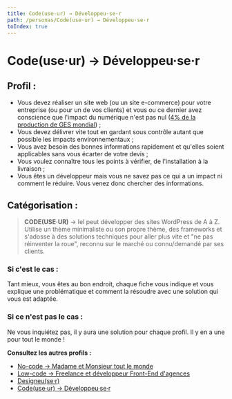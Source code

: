 ```yaml
---
title: Code(use·ur) → Développeu·se·r
path: /personas/Code(use·ur) → Développeu·se·r
toIndex: true
---
```


# Code(use·ur) → Développeu·se·r

## Profil :

- Vous devez réaliser un site web (ou un site e-commerce) pour votre entreprise (ou pour un de vos clients) et vous ou ce dernier avez conscience que l'impact du numérique n'est pas nul ([4% de la production de GES mondial](https://www.greenit.fr/etude-empreinte-environnementale-du-numerique-mondial/)) ;
- Vous devez délivrer vite tout en gardant sous contrôle autant que possible les impacts environnementaux ;
- Vous avez besoin des bonnes informations rapidement et qu'elles soient applicables sans vous écarter de votre devis ;
- Vous voulez connaître tous les points à vérifier, de l'installation à la livraison ;
- Vous êtes un développeur mais vous ne savez pas ce qui a un impact ni comment le réduire. Vous venez donc chercher des informations.

## Catégorisation :

> **CODE(USE·UR)** → Iel peut développer des sites WordPress de A à Z. Utilise un thème minimaliste ou son propre thème, des frameworks et s'adosse à des solutions techniques pour aller plus vite et "ne pas réinventer la roue", reconnu sur le marché ou connu/demandé par ses clients.

### Si c'est le cas :

Tant mieux, vous êtes au bon endroit, chaque fiche vous indique et vous explique une problématique et comment la résoudre avec une solution qui vous est adaptée.

### Si ce n'est pas le cas :

Ne vous inquiétez pas, il y aura une solution pour chaque profil. Il y en a une pour tout le monde !

**Consultez les autres profils :**

- [No-code → Madame et Monsieur tout le monde](./No-code%20%E2%86%92%20Madame%20et%20Monsieur%20tout%20le%20monde.md)
- [Low-code → Freelance et développeur Front-End d'agences](./Low-code%20%E2%86%92%20Freelance%20et%20d%C3%A9veloppeur%20Front-End%20d'agences.md)
- [Designeu(se·r)](<./Designeu(se%C2%B7r).md>)
- [Code(use·ur) → Développeu·se·r](<./Code(use%C2%B7ur)%20%E2%86%92%20D%C3%A9veloppeu%C2%B7se%C2%B7r.md>)

